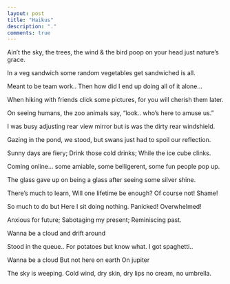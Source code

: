 ```yaml
---
layout: post
title: "Haikus"
description: "."
comments: true
---
```


Ain’t the sky, the trees,
the wind & the bird poop on your
head just nature’s grace.


In a veg sandwich
some random vegetables
get sandwiched is all.

Meant to be team work..
Then how did I end up doing
all of it alone…

When hiking with friends
click some pictures, for you will
cherish them later.

On seeing humans,
the zoo animals say, “look..
who’s here to amuse us.”

I was busy adjusting
rear view mirror but is was
the dirty rear windshield.

Gazing in the pond,
we stood, but swans just had to 
spoil our reflection.

Sunny days are fiery;
Drink those cold drinks;
While the ice cube clinks.

Coming online…
some amiable, some belligerent,
some fun people pop up.

The glass gave up 
on being a glass after seeing
some silver shine.

There’s much to learn,
Will one lifetime be enough?
Of course not! Shame!

So much to do but
Here I sit doing nothing.
Panicked! Overwhelmed!

Anxious for future;
Sabotaging my present;
Reminiscing past.

Wanna be a cloud and
drift around

Stood in the queue..
For potatoes but know what.
I got spaghetti..


Wanna be a cloud
But not here on earth
On jupiter

The sky is weeping.
Cold wind, dry skin, dry lips
no cream, no umbrella.


